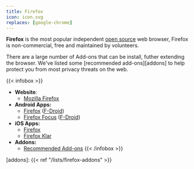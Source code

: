 ```yaml
---
title: Firefox
icon: icon.svg
replaces: [google-chrome]
---
```


**Firefox** is the most popular independent [open source][floss] web browser, Firefox is non-commercial, free and maintained by volunteers.

There are a large number of Add-ons that can be install, futher extending the browser. We've listed some [recommended add-ons][addons] to help protect you from most privacy threats on the web.

{{< infobox >}}
- **Website**: 
    - [Mozilla Firefox](https://www.mozilla.org/firefox/)
- **Android Apps:** 
    - [Firefox](https://play.google.com/store/apps/details?id=org.mozilla.firefox&noprocess) ([F-Droid](https://f-droid.org/en/packages/org.mozilla.fennec_fdroid/))
    - [Firefox Focus](https://play.google.com/store/apps/details?id=org.mozilla.focus&noprocess) ([F-Droid](https://f-droid.org/en/packages/org.mozilla.klar/))
- **iOS Apps:** 
    - [Firefox](https://apps.apple.com/app/firefox-private-safe-browser/id989804926)
    - [Firefox Klar](https://apps.apple.com/app/firefox-focus-privacy-browser/id1055677337)
- **Addons:** 
    - [Recommended Add-ons](/en/use/firefox/addons)
{{< /infobox >}}

[floss]: https://web.archive.org/web/20180904102804/https://switching.social/what-is-open-source-software/
[addons]: {{< ref "/lists/firefox-addons" >}}